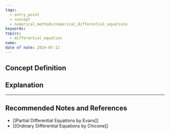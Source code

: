```yaml
---
tags:
  - entry_point
  - concept
  - numerical_methods/numerical_differential_equations
keywords: 
topics:
  - differential_equation
name: 
date of note: 2024-05-12
---
```


## Concept Definition





## Explanation





-----------
##  Recommended Notes and References



- [[Partial Differential Equations by Evans]]
- [[Ordinary Differential Equations by Chicone]]